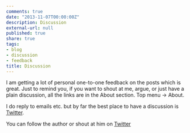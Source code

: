 ```yaml
---
comments: true
date: "2013-11-07T00:00:00Z"
description: Discussion
external-url: null
published: true
share: true
tags:
- blog
- discussion
- feedback
title: Discussion
---
```


I am getting a lot of personal one-to-one feedback on the posts which is great. Just to remind you, if you want to shout at me, argue, or just have a plain discussion, all the links are in the About section. Top menu -> About.

I do reply to emails etc. but by far the best place to have a discussion is [Twitter](https://twitter.com/abijango).

You can follow the author or shout at him on [Twitter](https://twitter.com/abijango)